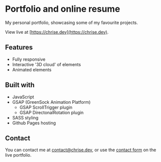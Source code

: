 # Portfolio and online resume
My personal portfolio, showcasing some of my favourite projects.

View live at [https://chrise.dev](https://chrise.dev).
## Features
- Fully responsive
- Interactive '3D cloud' of elements
- Animated elements

## Built with
- JavaScript
- GSAP (GreenSock Animation Platform)
  - GSAP ScrollTrigger plugin
  - GSAP DirectonalRotation plugin
- SASS styling
- Github Pages hosting

## Contact
You can contact me at [contact@chrise.dev](mailto:contact@chrise.dev), or use the [contact form](https://chrise.dev/#contact) on the live portfolio.
